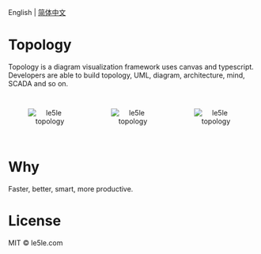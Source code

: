 English | [简体中文](./README.CN.md)

# Topology

Topology is a diagram visualization framework uses canvas and typescript. Developers are able to build topology, UML, diagram, architecture, mind, SCADA and so on.

<center style="display:flex">
<figure style="width:33%">

![le5le topology](https://cdn.nlark.com/yuque/0/2021/gif/12382170/1623210619545-5fca920c-bb57-4e52-9569-49dd0d9d331f.gif)

</figure>
<figure style="width:33%">

![le5le topology](https://cdn.nlark.com/yuque/0/2021/png/12382170/1619416821688-2218031d-a698-4917-ac8a-72cbbeb62bc7.png?x-oss-process=image%2Fresize%2Cw_1504%2Climit_0%2Fresize%2Cw_1504%2Climit_0)

</figure>
<figure style="width:33%">

![le5le topology](https://cdn.nlark.com/yuque/0/2021/png/179380/1632972168922-dfeecea5-2304-4a08-a9ee-3da31c9ac914.png?x-oss-process=image%2Fresize%2Cw_713%2Climit_0)
</figure>
</center>

# Why

Faster, better, smart, more productive.

# License

MIT © le5le.com
